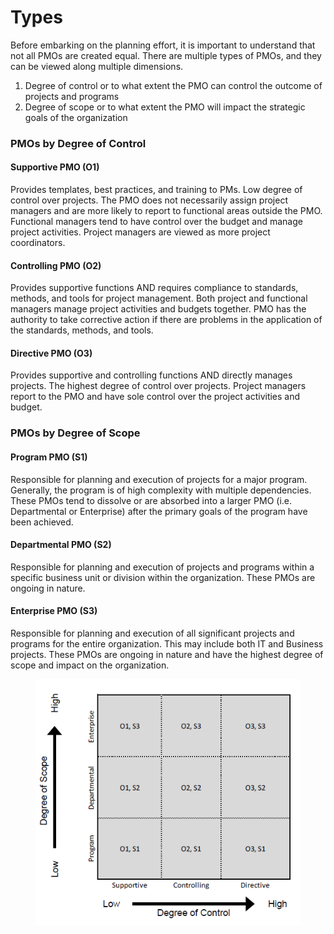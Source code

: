 # Types

Before embarking on the planning effort, it is important to understand that not all PMOs are created equal. There are multiple types of PMOs, and they can be viewed along multiple dimensions.&#x20;

1. Degree of control or to what extent the PMO can control the outcome of projects and programs&#x20;
2. Degree of scope or to what extent the PMO will impact the strategic goals of the organization&#x20;

### PMOs by Degree of Control

#### Supportive PMO (O1)

Provides templates, best practices, and training to PMs. Low degree of control over projects. The PMO does not necessarily assign project managers and are more likely to report to functional areas outside the PMO. Functional managers tend to have control over the budget and manage project activities. Project managers are viewed as more project coordinators.

#### Controlling PMO (O2)&#x20;

Provides supportive functions AND requires compliance to standards, methods, and tools for project management. Both project and functional managers manage project activities and budgets together. PMO has the authority to take corrective action if there are problems in the application of the standards, methods, and tools.&#x20;

#### Directive PMO (O3)

Provides supportive and controlling functions AND directly manages projects. The highest degree of control over projects. Project managers report to the PMO and have sole control over the project activities and budget.

### PMOs by Degree of Scope

#### Program PMO (S1)

Responsible for planning and execution of projects for a major program. Generally, the program is of high complexity with multiple dependencies. These PMOs tend to dissolve or are absorbed into a larger PMO (i.e. Departmental or Enterprise) after the primary goals of the program have been achieved.&#x20;

#### Departmental PMO (S2)

Responsible for planning and execution of projects and programs within a specific business unit or division within the organization. These PMOs are ongoing in nature.&#x20;

#### Enterprise PMO (S3)

Responsible for planning and execution of all significant projects and programs for the entire organization. This may include both IT and Business projects. These PMOs are ongoing in nature and have the highest degree of scope and impact on the organization.

<figure><img src="../../.gitbook/assets/image (7).png" alt=""><figcaption></figcaption></figure>
